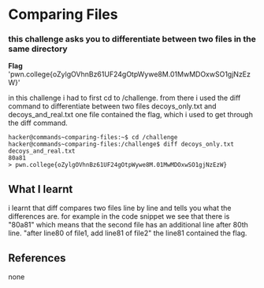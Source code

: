 # Comparing Files
### this challenge asks you to differentiate between two files in the same directory

**Flag** 'pwn.college{oZylgOVhnBz61UF24gOtpWywe8M.01MwMDOxwSO1gjNzEzW}'

in this challenge i had to first cd to /challenge. from there i used the diff command to differentiate between two files decoys_only.txt and decoys_and_real.txt
one file contained the flag, which i used to get through the diff command.

```
hacker@commands~comparing-files:~$ cd /challenge
hacker@commands~comparing-files:/challenge$ diff decoys_only.txt decoys_and_real.txt
80a81
> pwn.college{oZylgOVhnBz61UF24gOtpWywe8M.01MwMDOxwSO1gjNzEzW}
```

## What I learnt

i learnt that diff compares two files line by line and tells you what the differences are. for example in the code snippet we see that there is "80a81"
which means that the second file has an additional line after 80th line. "after line80 of file1, add line81 of file2"
the line81 contained the flag.

## References
none
